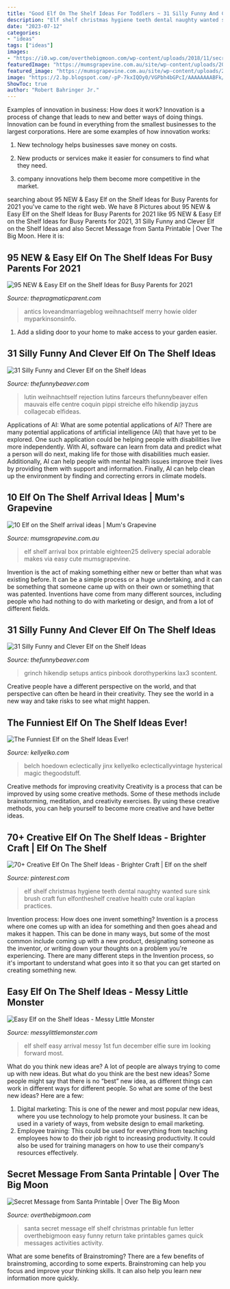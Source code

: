 ```yaml
---
title: "Good Elf On The Shelf Ideas For Toddlers ~ 31 Silly Funny And Clever Elf On The Shelf Ideas"
description: "Elf shelf christmas hygiene teeth dental naughty wanted sure sink brush craft fun elfontheshelf creative health cute oral kaplan practices"
date: "2023-07-12"
categories:
- "ideas"
tags: ["ideas"]
images:
- "https://i0.wp.com/overthebigmoon.com/wp-content/uploads/2018/11/secret-message-santa-printable.jpg?fit=800%2C1200&amp;ssl=1"
featuredImage: "https://mumsgrapevine.com.au/site/wp-content/uploads/2017/10/elf-on-the-shelf-box.jpg"
featured_image: "https://mumsgrapevine.com.au/site/wp-content/uploads/2017/10/elf-on-the-shelf-box.jpg"
image: "https://2.bp.blogspot.com/-pP-7kxIQOy0/VGPbh4bGPcI/AAAAAAAABFk/JH7WeOQL_Rk/s640/1500975_10151925407443089_1180067593_o.jpg"
ShowToc: true
author: "Robert Bahringer Jr."
---
```



Examples of innovation in business: How does it work?
Innovation is a process of change that leads to new and better ways of doing things. Innovation can be found in everything from the smallest businesses to the largest corporations. Here are some examples of how innovation works:
1. New technology helps businesses save money on costs.

2. New products or services make it easier for consumers to find what they need.

3. company innovations help them become more competitive in the market.


	

		
searching about 95 NEW &amp; Easy Elf on the Shelf Ideas for Busy Parents for 2021 you've came to the right web. We have 8 Pictures about 95 NEW &amp; Easy Elf on the Shelf Ideas for Busy Parents for 2021 like 95 NEW &amp; Easy Elf on the Shelf Ideas for Busy Parents for 2021, 31 Silly Funny and Clever Elf on the Shelf Ideas and also Secret Message from Santa Printable | Over The Big Moon. Here it is:
		
    
## 95 NEW &amp; Easy Elf On The Shelf Ideas For Busy Parents For 2021

<img loading=lazy src="https://www.thepragmaticparent.com/wp-content/uploads/Hot-Lava-Elf-on-the-Shelf.jpg" onerror="this.onerror=null;this.src='https://tse3.mm.bing.net/th?id=OIP.R-4iv9lWVSTxr5Y3TEE_oAHaJ4&amp;pid=15.1';" alt="95 NEW &amp; Easy Elf on the Shelf Ideas for Busy Parents for 2021">

_Source: thepragmaticparent.com_

>antics loveandmarriageblog weihnachtself merry howie older myparkinsonsinfo. 

	

1. Add a sliding door to your home to make access to your garden easier.

    
## 31 Silly Funny And Clever Elf On The Shelf Ideas

<img loading=lazy src="https://thefunnybeaver.com/wp-content/uploads/2019/12/funny-elf-carrot.jpg" onerror="this.onerror=null;this.src='https://tse1.mm.bing.net/th?id=OIP.cxT07RqZzqLMtl93y32UUgHaJ4&amp;pid=15.1';" alt="31 Silly Funny and Clever Elf on the Shelf Ideas">

_Source: thefunnybeaver.com_

>lutin weihnachtself rejection lutins farceurs thefunnybeaver elfen mauvais elfe centre coquin pippi streiche elfo hikendip jayzus collagecab elfideas. 

	

Applications of AI: What are some potential applications of AI?
There are many potential applications of artificial intelligence (AI) that have yet to be explored. One such application could be helping people with disabilities live more independently. With AI, software can learn from data and predict what a person will do next, making life for those with disabilities much easier. Additionally, AI can help people with mental health issues improve their lives by providing them with support and information. Finally, AI can help clean up the environment by finding and correcting errors in climate models.

    
## 10 Elf On The Shelf Arrival Ideas | Mum&#039;s Grapevine

<img loading=lazy src="https://mumsgrapevine.com.au/site/wp-content/uploads/2017/10/elf-on-the-shelf-box.jpg" onerror="this.onerror=null;this.src='https://tse2.mm.bing.net/th?id=OIP.7JDwYN0SaYgwi5lHozN74QHaKx&amp;pid=15.1';" alt="10 Elf on the Shelf arrival ideas | Mum&#039;s Grapevine">

_Source: mumsgrapevine.com.au_

>elf shelf arrival box printable eighteen25 delivery special adorable makes via easy cute mumsgrapevine. 

	

Invention is the act of making something either new or better than what was existing before. It can be a simple process or a huge undertaking, and it can be something that someone came up with on their own or something that was patented. Inventions have come from many different sources, including people who had nothing to do with marketing or design, and from a lot of different fields.

    
## 31 Silly Funny And Clever Elf On The Shelf Ideas

<img loading=lazy src="https://thefunnybeaver.com/wp-content/uploads/2019/12/funny-elf-toilet-snowflake.jpg" onerror="this.onerror=null;this.src='https://tse1.mm.bing.net/th?id=OIP.bJqEVb8NAdQ0GBxUxX15hgHaJ4&amp;pid=15.1';" alt="31 Silly Funny and Clever Elf on the Shelf Ideas">

_Source: thefunnybeaver.com_

>grinch hikendip setups antics pinbook dorothyperkins lax3 scontent. 

	

Creative people have a different perspective on the world, and that perspective can often be heard in their creativity. They see the world in a new way and take risks to see what might happen.

    
## The Funniest Elf On The Shelf Ideas Ever!

<img loading=lazy src="https://www.kellyelko.com/wp-content/uploads/2011/12/Picture-2306.jpg" onerror="this.onerror=null;this.src='https://tse1.mm.bing.net/th?id=OIP.Lo-HLjsu8k0P3NtWM4UiXAHaJ3&amp;pid=15.1';" alt="The Funniest Elf on the Shelf Ideas Ever!">

_Source: kellyelko.com_

>belch hoedown eclectically jinx kellyelko eclecticallyvintage hysterical magic thegoodstuff. 

	

Creative methods for improving creativity
Creativity is a process that can be improved by using some creative methods. Some of these methods include brainstorming, meditation, and creativity exercises. By using these creative methods, you can help yourself to become more creative and have better ideas.

    
## 70+ Creative Elf On The Shelf Ideas - Brighter Craft | Elf On The Shelf

<img loading=lazy src="https://i.pinimg.com/originals/cd/b4/20/cdb42062f77329af735bec9a5fb5fd91.jpg" onerror="this.onerror=null;this.src='https://tse1.mm.bing.net/th?id=OIP.MajNYfH7YVwfpwGRSS-X5QHaJ4&amp;pid=15.1';" alt="70+ Creative Elf On The Shelf Ideas - Brighter Craft | Elf on the shelf">

_Source: pinterest.com_

>elf shelf christmas hygiene teeth dental naughty wanted sure sink brush craft fun elfontheshelf creative health cute oral kaplan practices. 

	

Invention process: How does one invent something?
Invention is a process where one comes up with an idea for something and then goes ahead and makes it happen. This can be done in many ways, but some of the most common include coming up with a new product, designating someone as the inventor, or writing down your thoughts on a problem you're experiencing. There are many different steps in the Invention process, so it's important to understand what goes into it so that you can get started on creating something new.

    
## Easy Elf On The Shelf Ideas - Messy Little Monster

<img loading=lazy src="https://2.bp.blogspot.com/-pP-7kxIQOy0/VGPbh4bGPcI/AAAAAAAABFk/JH7WeOQL_Rk/s640/1500975_10151925407443089_1180067593_o.jpg" onerror="this.onerror=null;this.src='https://tse2.mm.bing.net/th?id=OIP.me5Pl5oTLY7SQXDHH8ZYqAHaJ4&amp;pid=15.1';" alt="Easy Elf on the Shelf Ideas - Messy Little Monster">

_Source: messylittlemonster.com_

>elf shelf easy arrival messy 1st fun december elfie sure im looking forward most. 

	

What do you think new ideas are?
A lot of people are always trying to come up with new ideas. But what do you think are the best new ideas? Some people might say that there is no “best” new idea, as different things can work in different ways for different people. So what are some of the best new ideas? Here are a few: 
1) Digital marketing: This is one of the newer and most popular new ideas, where you use technology to help promote your business. It can be used in a variety of ways, from website design to email marketing. 
2) Employee training: This could be used for everything from teaching employees how to do their job right to increasing productivity. It could also be used for training managers on how to use their company’s resources effectively.

    
## Secret Message From Santa Printable | Over The Big Moon

<img loading=lazy src="https://i0.wp.com/overthebigmoon.com/wp-content/uploads/2018/11/secret-message-santa-printable.jpg?fit=800%2C1200&amp;ssl=1" onerror="this.onerror=null;this.src='https://tse1.mm.bing.net/th?id=OIP.pLeG70s1NMAtpyrVWVScOgHaLH&amp;pid=15.1';" alt="Secret Message from Santa Printable | Over The Big Moon">

_Source: overthebigmoon.com_

>santa secret message elf shelf christmas printable fun letter overthebigmoon easy funny return take printables games quick messages activities activity. 

	

What are some benefits of Brainstroming?
There are a few benefits of brainstroming, according to some experts. Brainstroming can help you focus and improve your thinking skills. It can also help you learn new information more quickly.

